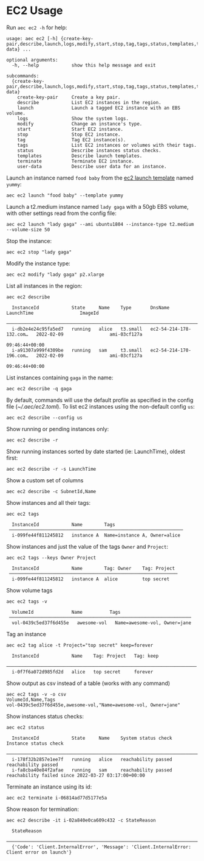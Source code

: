 # EC2 Usage

Run `aec ec2 -h` for help:

<!-- [[[cog
import cog
from aec.main import build_parser
cog.out(f"```\n{build_parser()._subparsers._actions[1].choices['ec2'].format_help()}```")
]]] -->

```
usage: aec ec2 [-h] {create-key-pair,describe,launch,logs,modify,start,stop,tag,tags,status,templates,terminate,user-data} ...

optional arguments:
  -h, --help            show this help message and exit

subcommands:
  {create-key-pair,describe,launch,logs,modify,start,stop,tag,tags,status,templates,terminate,user-data}
    create-key-pair     Create a key pair.
    describe            List EC2 instances in the region.
    launch              Launch a tagged EC2 instance with an EBS volume.
    logs                Show the system logs.
    modify              Change an instance's type.
    start               Start EC2 instance.
    stop                Stop EC2 instance.
    tag                 Tag EC2 instance(s).
    tags                List EC2 instances or volumes with their tags.
    status              Describe instances status checks.
    templates           Describe launch templates.
    terminate           Terminate EC2 instance.
    user-data           Describe user data for an instance.
```

<!-- [[[end]]] -->

Launch an instance named `food baby` from the [ec2 launch template](https://docs.aws.amazon.com/AWSEC2/latest/UserGuide/ec2-launch-templates.html) named `yummy`:

```
aec ec2 launch "food baby" --template yummy
```

Launch a t2.medium instance named `lady gaga` with a 50gb EBS volume, with other settings read from the config file:

```
aec ec2 launch "lady gaga" --ami ubuntu1804 --instance-type t2.medium --volume-size 50
```

Stop the instance:

```
aec ec2 stop "lady gaga"
```

Modify the instance type:

```
aec ec2 modify "lady gaga" p2.xlarge
```

List all instances in the region:

```
aec ec2 describe

  InstanceId            State     Name    Type       DnsName                   LaunchTime                 ImageId
 ──────────────────────────────────────────────────────────────────────────────────────────────────────────────────────
  i-db2e4e24c95fa5ed7   running   alice   t3.small   ec2-54-214-178-132.com…   2022-02-09                 ami-03cf127a
                                                                               09:46:44+00:00
  i-a91307a999f4309be   running   sam     t3.small   ec2-54-214-170-196.com…   2022-02-09                 ami-03cf127a
                                                                               09:46:44+00:00
```

List instances containing `gaga` in the name:

```
aec ec2 describe -q gaga
```

By default, commands will use the default profile as specified in the config file (_~/.aec/ec2.toml_). To list ec2 instances using the non-default config `us`:

```
aec ec2 describe --config us
```

Show running or pending instances only:

```
aec ec2 describe -r
```

Show running instances sorted by date started (ie: LaunchTime), oldest first:

```
aec ec2 describe -r -s LaunchTime
```

Show a custom set of columns

```
aec ec2 describe -c SubnetId,Name
```

Show instances and all their tags:

```
aec ec2 tags

  InstanceId            Name        Tags
 ────────────────────────────────────────────────────────────────
  i-099fe44f811245812   instance A  Name=instance A, Owner=alice
```

Show instances and just the value of the tags `Owner` and `Project`:

```
aec ec2 tags --keys Owner Project

  InstanceId            Name        Tag: Owner    Tag: Project
 ──────────────────────────────────────────────────────────────
  i-099fe44f811245812   instance A  alice         top secret
```

Show volume tags

```
aec ec2 tags -v

  VolumeId              Name          Tags
 ───────────────────────────────────────────────────────────────────
  vol-0439c5ed37f6d455e   awesome-vol   Name=awesome-vol, Owner=jane
```

Tag an instance

```
aec ec2 tag alice -t Project="top secret" keep=forever

  InstanceId            Name    Tag: Project   Tag: keep
 ──────────────────────────────────────────────────────────────────────
  i-0f7f6a072d985fd2d   alice   top secret     forever
```

Show output as csv instead of a table (works with any command)

```
aec ec2 tags -v -o csv
VolumeId,Name,Tags
vol-0439c5ed37f6d455e,awesome-vol,"Name=awesome-vol, Owner=jane"
```

Show instances status checks:

```
aec ec2 status

  InstanceId            State     Name    System status check   Instance status check
 ───────────────────────────────────────────────────────────────────────────────────────────────────────────────────
  i-178f32b2857e1ee7f   running   alice   reachability passed   reachability passed
  i-fa8cba40e84f2afae   running   sam     reachability passed   reachability failed since 2022-03-27 03:17:00+00:00
```

Terminate an instance using its id:

```
aec ec2 terminate i-06814ad77d5177e5a
```

Show reason for termination:

```
aec ec2 describe -it i-02a840e0ca609c432 -c StateReason

  StateReason
 ─────────────────────────────────────────────────────────────────────────────────────────────
  {'Code': 'Client.InternalError', 'Message': 'Client.InternalError: Client error on launch'}
```
